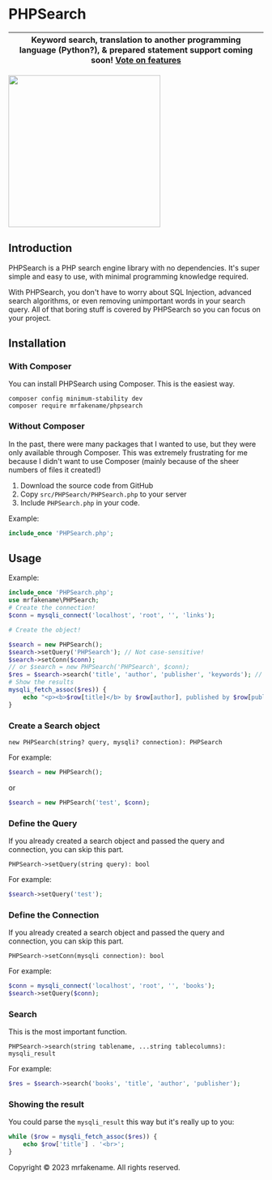 # PHPSearch
| Keyword search, translation to another programming language (Python?), &amp; prepared statement support coming soon! [Vote on features](https://github.com/phpsearch/library/discussions/1) |
| ---

<img src="https://github.com/phpsearch/library/assets/76186054/60d446bd-f293-410a-9628-7f4c104c6c5b" width="300">

## Introduction

PHPSearch is a PHP search engine library with no dependencies. It's super simple and easy to use, with minimal programming knowledge required.

With PHPSearch, you don't have to worry about SQL Injection, advanced search algorithms, or even removing unimportant words in your search query. All of that boring stuff is covered by PHPSearch so you can focus on your project.

## Installation

### With Composer

You can install PHPSearch using Composer. This is the easiest way.

```
composer config minimum-stability dev
composer require mrfakename/phpsearch
```

### Without Composer

In the past, there were many packages that I wanted to use, but they were only available through Composer. This was extremely frustrating for me because I didn't want to use Composer (mainly because of the sheer numbers of files it created!)

1. Download the source code from GitHub
2. Copy `src/PHPSearch/PHPSearch.php` to your server
3. Include `PHPSearch.php` in your code.

Example:

```php
include_once 'PHPSearch.php';
```
## Usage

Example:

```php
include_once 'PHPSearch.php';
use mrfakename\PHPSearch;
# Create the connection!
$conn = mysqli_connect('localhost', 'root', '', 'links');

# Create the object!

$search = new PHPSearch();
$search->setQuery('PHPSearch'); // Not case-sensitive!
$search->setConn($conn);
// or $search = new PHPSearch('PHPSearch', $conn);
$res = $search->search('title', 'author', 'publisher', 'keywords'); // Returns mysqli_result
# Show the results
mysqli_fetch_assoc($res)) {
    echo "<p><b>$row[title]</b> by $row[author], published by $row[publisher].</p>";
}
```

### Create a Search object
```
new PHPSearch(string? query, mysqli? connection): PHPSearch
```
For example:
```php
$search = new PHPSearch();
```
or
```php
$search = new PHPSearch('test', $conn);
```
### Define the Query
If you already created a search object and passed the query and connection, you can skip this part.
```
PHPSearch->setQuery(string query): bool
```
For example:
```php
$search->setQuery('test');
```
### Define the Connection
If you already created a search object and passed the query and connection, you can skip this part.
```
PHPSearch->setConn(mysqli connection): bool
```
For example:
```php
$conn = mysqli_connect('localhost', 'root', '', 'books');
$search->setQuery($conn);
```
### Search
This is the most important function.

```
PHPSearch->search(string tablename, ...string tablecolumns): mysqli_result
```
For example:
```php
$res = $search->search('books', 'title', 'author', 'publisher');
```
### Showing the result

You could parse the `mysqli_result` this way but it's really up to you:
```php
while ($row = mysqli_fetch_assoc($res)) {
    echo $row['title'] . '<br>';
}
```

Copyright &copy; 2023 mrfakename. All rights reserved.
